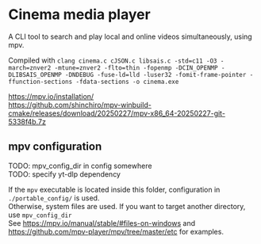 # Cinema media player

A CLI tool to search and play local and online videos simultaneously, using mpv.

Compiled with `clang cinema.c cJSON.c libsais.c -std=c11 -O3 -march=znver2 -mtune=znver2 -flto=thin -fopenmp -DCIN_OPENMP -DLIBSAIS_OPENMP -DNDEBUG -fuse-ld=lld -luser32 -fomit-frame-pointer -ffunction-sections -fdata-sections -o cinema.exe`

<https://mpv.io/installation/>\
<https://github.com/shinchiro/mpv-winbuild-cmake/releases/download/20250227/mpv-x86_64-20250227-git-5338f4b.7z>

## mpv configuration

TODO: mpv_config_dir in config somewhere\
TODO: specify yt-dlp dependency

If the `mpv` executable is located inside this folder, configuration in `./portable_config/` is used.\
Otherwise, system files are used. If you want to target another directory, use `mpv_config_dir`\
See <https://mpv.io/manual/stable/#files-on-windows> and <https://github.com/mpv-player/mpv/tree/master/etc> for examples.
